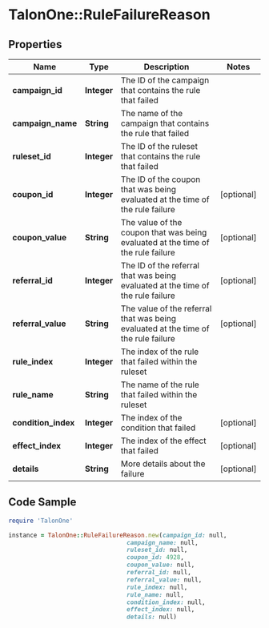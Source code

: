 # TalonOne::RuleFailureReason

## Properties

Name | Type | Description | Notes
------------ | ------------- | ------------- | -------------
**campaign_id** | **Integer** | The ID of the campaign that contains the rule that failed | 
**campaign_name** | **String** | The name of the campaign that contains the rule that failed | 
**ruleset_id** | **Integer** | The ID of the ruleset that contains the rule that failed | 
**coupon_id** | **Integer** | The ID of the coupon that was being evaluated at the time of the rule failure | [optional] 
**coupon_value** | **String** | The value of the coupon that was being evaluated at the time of the rule failure | [optional] 
**referral_id** | **Integer** | The ID of the referral that was being evaluated at the time of the rule failure | [optional] 
**referral_value** | **String** | The value of the referral that was being evaluated at the time of the rule failure | [optional] 
**rule_index** | **Integer** | The index of the rule that failed within the ruleset | 
**rule_name** | **String** | The name of the rule that failed within the ruleset | 
**condition_index** | **Integer** | The index of the condition that failed | [optional] 
**effect_index** | **Integer** | The index of the effect that failed | [optional] 
**details** | **String** | More details about the failure | [optional] 

## Code Sample

```ruby
require 'TalonOne'

instance = TalonOne::RuleFailureReason.new(campaign_id: null,
                                 campaign_name: null,
                                 ruleset_id: null,
                                 coupon_id: 4928,
                                 coupon_value: null,
                                 referral_id: null,
                                 referral_value: null,
                                 rule_index: null,
                                 rule_name: null,
                                 condition_index: null,
                                 effect_index: null,
                                 details: null)
```


